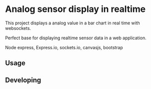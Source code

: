 

# Analog sensor display in realtime
This project displays a analog value in a bar chart in real time with websockets.

Perfect base for displaying realtime sensor data in a web application.

Node express, Express.io, sockets.io, canvasjs, bootstrap


## Usage



## Developing